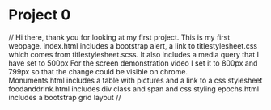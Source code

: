 # Project 0
// Hi there, thank you for looking at my first project.
This is my first webpage.
index.html includes a bootstrap alert, a link to titlestylesheet.css which comes
from titlestylesheet.scss.  It also includes a media query that I have set to 500px
For the screen demonstration video I set it to 800px and 799px so that the change
could be visible on chrome.  
Monuments.html includes a table with pictures and a link to a css stylesheet
foodanddrink.html includes div class and span and css styling
epochs.html includes a bootstrap grid layout
//
